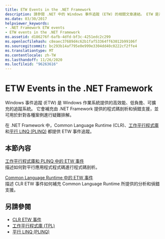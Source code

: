 ```yaml
---
title: ETW Events in the .NET Framework
description: 請參閱 .NET 中的 Windows 事件追蹤 (ETW) 的相關文章連結。 ETW 是高效能、低負擔、可擴充的追蹤系統。
ms.date: 03/30/2017
helpviewer_keywords:
- .NET Framework ETW events
- ETW events in the .NET Framework
ms.assetid: d186276f-6afb-4dfd-bf3c-4251edc2c299
ms.openlocfilehash: c8eaec37689d4c62b1faf53364ff63012b99106f
ms.sourcegitcommit: bc293b14af795e0e999e3304dd40c0222cf2ffe4
ms.translationtype: MT
ms.contentlocale: zh-TW
ms.lasthandoff: 11/26/2020
ms.locfileid: "96263616"
---
```

# <a name="etw-events-in-the-net-framework"></a>ETW Events in the .NET Framework

Windows 事件追蹤 (ETW) 是 Windows 作業系統提供的高效能、低負擔、可擴充的追蹤系統。 它會補充由 .NET Framework 提供的程式碼剖析和偵錯支援，並可用於針對各種案例進行疑難排解。  
  
 在 .NET Framework 中，Common Language Runtime (CLR)、[工作平行程式庫](../../standard/parallel-programming/task-parallel-library-tpl.md)和[平行 LINQ (PLINQ)](../../standard/parallel-programming/introduction-to-plinq.md) 都提供 ETW 事件追蹤。  
  
## <a name="in-this-section"></a>本節內容  

 [工作平行程式庫和 PLINQ 中的 ETW 事件](etw-events-in-task-parallel-library-and-plinq.md)  
 描述如何對平行應用程式程式碼進行程式碼剖析。  
  
 [Common Language Runtime 中的 ETW 事件](etw-events-in-the-common-language-runtime.md)  
 描述 CLR ETW 事件如何補充 Common Language Runtime 所提供的分析和偵錯支援。  
  
## <a name="see-also"></a>另請參閱

- [CLR ETW 事件](clr-etw-events.md)
- [工作平行程式庫 (TPL)](../../standard/parallel-programming/task-parallel-library-tpl.md)
- [平行 LINQ (PLINQ)](../../standard/parallel-programming/introduction-to-plinq.md)
